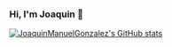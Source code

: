 ### Hi, I'm Joaquin 👋

[![JoaquinManuelGonzalez's GitHub stats](https://github-readme-stats.vercel.app/api?username=JoaquinManuelGonzalez)](https://github.com/anuraghazra/github-readme-stats)


<!--
**JoaquinManuelGonzalez/JoaquinManuelGonzalez** is a ✨ _special_ ✨ repository because its `README.md` (this file) appears on your GitHub profile.



Here are some ideas to get you started:

- 🔭 I’m currently working on ...
- 🌱 I’m currently learning ...
- 👯 I’m looking to collaborate on ...
- 🤔 I’m looking for help with ...
- 💬 Ask me about ...
- 📫 How to reach me: ...
- 😄 Pronouns: ...
- ⚡ Fun fact: ...
-->
